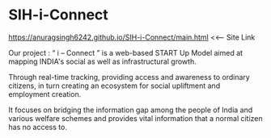 # SIH-i-Connect

https://anuragsingh6242.github.io/SIH-i-Connect/main.html <<-- Site Link


Our project : “ i – Connect ” is a  web-based START Up Model aimed  at mapping INDIA's social as well as  infrastructural growth.

Through real-time tracking, providing access and  awareness to ordinary citizens, in  turn creating an ecosystem for social  upliftment and employment creation.

It focuses on bridging the information gap among the people of India and various welfare schemes and provides vital  information that a normal citizen has no access to.

